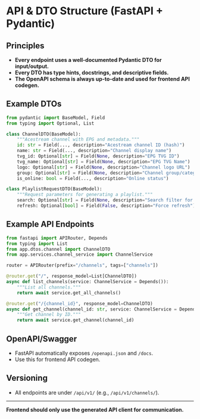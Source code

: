 # API & DTO Structure (FastAPI + Pydantic)

## Principles

- **Every endpoint uses a well-documented Pydantic DTO for input/output.**
- **Every DTO has type hints, docstrings, and descriptive fields.**
- **The OpenAPI schema is always up-to-date and used for frontend API codegen.**

## Example DTOs

```python
from pydantic import BaseModel, Field
from typing import Optional, List

class ChannelDTO(BaseModel):
    """Acestream channel with EPG and metadata."""
    id: str = Field(..., description="Acestream channel ID (hash)")
    name: str = Field(..., description="Channel display name")
    tvg_id: Optional[str] = Field(None, description="EPG TVG ID")
    tvg_name: Optional[str] = Field(None, description="EPG TVG Name")
    logo: Optional[str] = Field(None, description="Channel logo URL")
    group: Optional[str] = Field(None, description="Channel group/category")
    is_online: bool = Field(..., description="Online status")
```

```python
class PlaylistRequestDTO(BaseModel):
    """Request parameters for generating a playlist."""
    search: Optional[str] = Field(None, description="Search filter for channels")
    refresh: Optional[bool] = Field(False, description="Force refresh")
```

## Example API Endpoints

```python
from fastapi import APIRouter, Depends
from typing import List
from app.dtos.channel import ChannelDTO
from app.services.channel_service import ChannelService

router = APIRouter(prefix="/channels", tags=["channels"])

@router.get("/", response_model=List[ChannelDTO])
async def list_channels(service: ChannelService = Depends()):
    """List all channels."""
    return await service.get_all_channels()

@router.get("/{channel_id}", response_model=ChannelDTO)
async def get_channel(channel_id: str, service: ChannelService = Depends()):
    """Get channel by ID."""
    return await service.get_channel(channel_id)
```

## OpenAPI/Swagger

- FastAPI automatically exposes `/openapi.json` and `/docs`.
- Use this for frontend API codegen.

## Versioning

- All endpoints are under `/api/v1/` (e.g., `/api/v1/channels/`).

---

**Frontend should only use the generated API client for communication.**